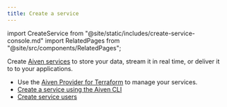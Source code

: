 ```yaml
---
title: Create a service
---
```


import CreateService from "@site/static/includes/create-service-console.md"
import RelatedPages from "@site/src/components/RelatedPages";

Create [Aiven services](/docs/products/services) to store your data, stream it in real time, or deliver it to to your applications.

<CreateService/>

<RelatedPages/>

- Use the [Aiven Provider for Terraform](/docs/tools/terraform) to manage your services.
- [Create a service using the Aiven CLI](/docs/tools/cli/service-cli#avn-cli-service-create)
- [Create service users](/docs/platform/howto/create_new_service_user)
